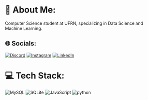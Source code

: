 # 💫 About Me:
Computer Science student at UFRN, specializing in Data Science and Machine Learning.

## 🌐 Socials:
[![Discord](https://img.shields.io/badge/Discord-%237289DA.svg?logo=discord&logoColor=white)](https://discord.gg/maverick#7912) 
[![Instagram](https://img.shields.io/badge/Instagram-%23E4405F.svg?logo=Instagram&logoColor=white)](https://instagram.com/flaviojrzz_)
[![LinkedIn](https://img.shields.io/badge/LinkedIn-%230077B5.svg?logo=linkedin&logoColor=white)](https://linkedin.com/in/flavjr) 

# 💻 Tech Stack:

![MySQL](https://img.shields.io/badge/mysql-%2300f.svg?style=for-the-badge&logo=mysql&logoColor=white) 
![SQLite](https://img.shields.io/badge/sqlite-%2307405e.svg?style=for-the-badge&logo=sqlite&logoColor=white)
![JavaScript](https://img.shields.io/badge/javascript-%23323330.svg?style=for-the-badge&logo=javascript&logoColor=%23F7DF1E) 
![python](https://img.shields.io/badge/python-%23323330.svg?style=for-the-badge&logo=python&logoColor=%) 


<!-- Proudly created with GPRM ( https://gprm.itsvg.in ) -->
